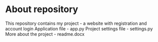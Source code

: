 # About repository 
This repository contains my project - a website with registration and account login
Application file - app.py
Project settings file - settings.py
More about the project - readme.docx


